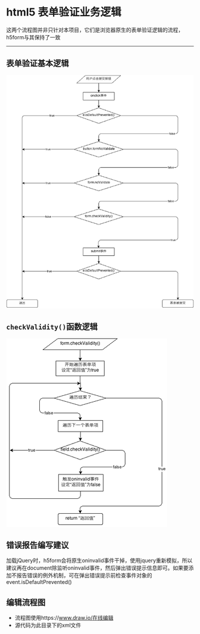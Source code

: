 html5 表单验证业务逻辑
======

这两个流程图并非只针对本项目，它们是浏览器原生的表单验证逻辑的流程，h5form与其保持了一致

----------

## 表单验证基本逻辑

![表单验证基本逻辑](submit.gif)

## `checkValidity()`函数逻辑

![checkValidity()函数逻辑](checkValidity.gif)

## 错误报告编写建议

加载jQuery时，h5form会将原生oninvalid事件干掉，使用jquery重新模拟，所以建议再在document除监听oninvalid事件，然后弹出错误提示信息即可。如果要添加不报告错误的例外机制，可在弹出错误提示前检查事件对象的event.isDefaultPrevented()

## 编辑流程图

- 流程图使用https://www.draw.io/在线编辑
- 源代码为此目录下的xml文件